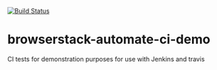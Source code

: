 [![Build Status](https://travis-ci.org/sidesw/browserstack-automate-ci-demo.png?branch=master)](https://travis-ci.org/sidesw/browserstack-automate-ci-demo)

browserstack-automate-ci-demo
=============================

CI tests for demonstration purposes for use with Jenkins and travis
